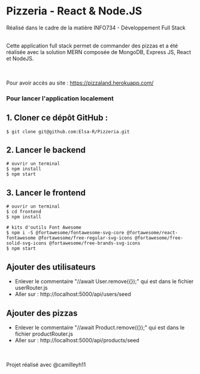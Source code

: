 # Pizzeria - React & Node.JS
Réalisé dans le cadre de la matière INFO734 - Développement Full Stack

<br/>
Cette application full stack permet de commander des pizzas et a été réalisée avec la solution MERN composée de MongoDB, Express JS, React et NodeJS.
<br/><br/><br/>

Pour avoir accès au site : https://pizzaland.herokuapp.com/
<br/>

### Pour lancer l'application localement

## 1. Cloner ce dépôt GitHub : 

```
$ git clone git@github.com:Elsa-R/Pizzeria.git
```

## 2. Lancer le backend

```
# ouvrir un terminal
$ npm install
$ npm start
```

## 3. Lancer le frontend

```
# ouvrir un terminal
$ cd frontend
$ npm install

# kits d'outils Font Awesome
$ npm i -S @fortawesome/fontawesome-svg-core @fortawesome/react-fontawesome @fortawesome/free-regular-svg-icons @fortawesome/free-solid-svg-icons @fortawesome/free-brands-svg-icons
$ npm start
```

## Ajouter des utilisateurs

- Enlever le commentaire "//await User.remove({});" qui est dans le fichier userRouter.js
- Aller sur : http://localhost:5000/api/users/seed

## Ajouter des pizzas

- Enlever le commentaire "//await Product.remove({});" qui est dans le fichier productRouter.js
- Aller sur : http://localhost:5000/api/products/seed

<br/><br/>
Projet réalisé avec @camilleyh11
